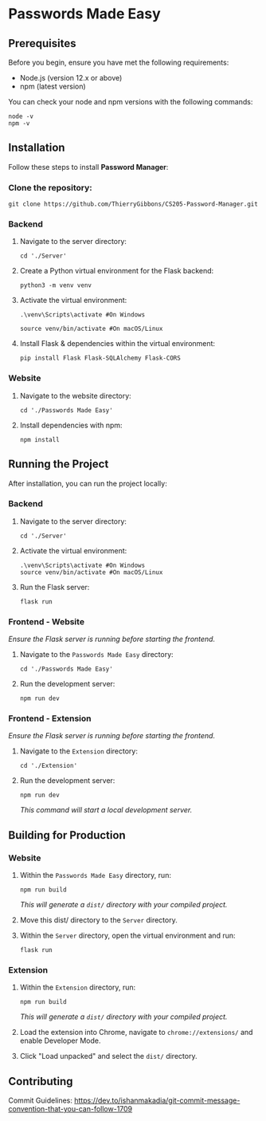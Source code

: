 # Passwords Made Easy

## Prerequisites

Before you begin, ensure you have met the following requirements:
- Node.js (version 12.x or above)
- npm (latest version)

You can check your node and npm versions with the following commands:

```
node -v
npm -v
```

## Installation

Follow these steps to install **Password Manager**:

### Clone the repository:
```
git clone https://github.com/ThierryGibbons/CS205-Password-Manager.git
```

### Backend

1. Navigate to the server directory:
    ```
    cd './Server'
    ```

2. Create a Python virtual environment for the Flask backend:
    ```
    python3 -m venv venv
    ```

3. Activate the virtual environment:
    ```
    .\venv\Scripts\activate #On Windows

    source venv/bin/activate #On macOS/Linux
    ```

4. Install Flask & dependencies within the virtual environment:
    ```
    pip install Flask Flask-SQLAlchemy Flask-CORS
    ```

### Website

1. Navigate to the website directory:
    ```
    cd './Passwords Made Easy'
    ```

2. Install dependencies with npm:
    ```
    npm install
    ```

## Running the Project

After installation, you can run the project locally:

### Backend

1. Navigate to the server directory:
    ```
    cd './Server'
    ```

2. Activate the virtual environment:
    ```
    .\venv\Scripts\activate #On Windows
    source venv/bin/activate #On macOS/Linux
    ```

3. Run the Flask server:
    ```
    flask run
    ```

### Frontend - Website
*Ensure the Flask server is running before starting the frontend.*

1. Navigate to the `Passwords Made Easy` directory:
    ```
    cd './Passwords Made Easy'
    ```

2. Run the development server:
    ```
    npm run dev
    ```

### Frontend - Extension
*Ensure the Flask server is running before starting the frontend.*

1. Navigate to the `Extension` directory:
    ```
    cd './Extension'
    ```

2. Run the development server:
    ```
    npm run dev
    ```
    *This command will start a local development server.*

## Building for Production

### Website

1. Within the `Passwords Made Easy` directory, run:
    ```
    npm run build
    ```
    *This will generate a `dist/` directory with your compiled project.*

2. Move this dist/ directory to the `Server` directory.

3. Within the `Server` directory, open the virtual environment and run:
    ```
    flask run
    ```

### Extension

1. Within the `Extension` directory, run:
    ```
    npm run build
    ```
    *This will generate a `dist/` directory with your compiled project.*

2. Load the extension into Chrome, navigate to `chrome://extensions/` and enable Developer Mode.

3. Click "Load unpacked" and select the `dist/` directory.

## Contributing

Commit Guidelines:
https://dev.to/ishanmakadia/git-commit-message-convention-that-you-can-follow-1709